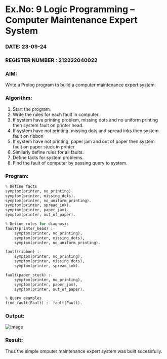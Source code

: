 # Ex.No: 9  Logic Programming –  Computer Maintenance Expert System
### DATE:  23-09-24                                                                         
### REGISTER NUMBER : 212222040022
### AIM: 
Write a Prolog program to build a computer maintenance expert system.
###  Algorithm:
1. Start the program.
2. Write the rules for each fault in computer.
3. If system have printing problem, missing dots and no uniform printing then system fault on printer head.
4. If system have not printing, missing dots and spread inks then system fault on ribbon
5. If system have not printing, paper jam and out of paper then system fault on paper stuck in printer
6. Similarly define rules for all faults.
7. Define facts for system problems.
8. Find the fault of computer by passing query to system.
     
### Program:

```py
% Define facts
symptom(printer, no_printing).
symptom(printer, missing_dots).
symptom(printer, no_uniform_printing).
symptom(printer, spread_ink).
symptom(printer, paper_jam).
symptom(printer, out_of_paper).

% Define rules for diagnosis
fault(printer_head) :- 
    symptom(printer, no_printing), 
    symptom(printer, missing_dots), 
    symptom(printer, no_uniform_printing).

fault(ribbon) :- 
    symptom(printer, no_printing), 
    symptom(printer, missing_dots), 
    symptom(printer, spread_ink).

fault(paper_stuck) :- 
    symptom(printer, no_printing), 
    symptom(printer, paper_jam), 
    symptom(printer, out_of_paper).

% Query examples
find_fault(Fault) :- fault(Fault).

```

### Output:
![image](https://github.com/user-attachments/assets/fcb0ff0f-b112-45f8-adf0-3683e77cc644)

### Result:
Thus the simple omputer maintenance expert system was built sucessfully.
